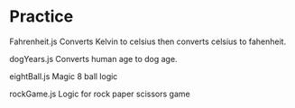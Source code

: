 # Practice
Fahrenheit.js
Converts Kelvin to celsius then converts celsius to fahenheit.

dogYears.js
Converts human age to dog age.

eightBall.js
Magic 8 ball logic

rockGame.js
Logic for rock paper scissors game
